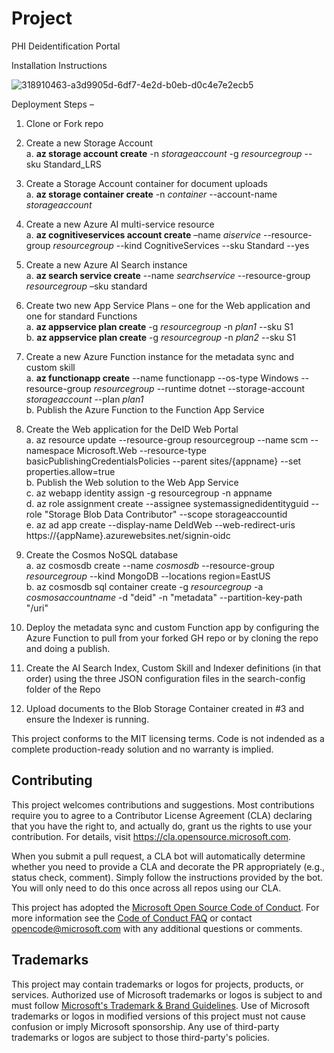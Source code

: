 # Project

PHI Deidentification Portal

Installation Instructions

![318910463-a3d9905d-6df7-4e2d-b0eb-d0c4e7e2ecb5](https://github.com/microsoft/PHIDeIDPortal/assets/112185610/1f74e6b9-0f94-40db-9fa8-aadd04433d24)
 
Deployment Steps –
1. Clone or Fork repo  
2. Create a new Storage Account  
  a. **az storage account create** -n _storageaccount_ -g _resourcegroup_ --sku Standard_LRS
  
3. Create a Storage Account container for document uploads  
  a. **az storage container create** -n _container_ --account-name _storageaccount_  
  
4. Create a new Azure AI multi-service resource  
  a. **az cognitiveservices account create** –name _aiservice_ --resource-group _resourcegroup_ --kind CognitiveServices --sku Standard --yes  
  
5. Create a new Azure AI Search instance  
  a. **az search service create** --name _searchservice_ --resource-group _resourcegroup_ –sku standard  
  
6. Create two new App Service Plans – one for the Web application and one for standard Functions  
  a. **az appservice plan create** -g _resourcegroup_ -n _plan1_ --sku S1  
  b. **az appservice plan create** -g _resourcegroup_ -n _plan2_ --sku S1  
  
8. Create a new Azure Function instance for the metadata sync and custom skill  
  a. **az functionapp create** --name functionapp --os-type Windows --resource-group _resourcegroup_ --runtime dotnet --storage-account _storageaccount_ --plan _plan1_  
  b. Publish the Azure Function to the Function App Service    

9. Create the Web application for the DeID Web Portal  
  a. az resource update --resource-group resourcegroup --name scm --namespace Microsoft.Web --resource-type basicPublishingCredentialsPolicies --parent sites/{appname} --set properties.allow=true  
  b. Publish the Web solution to the Web App Service  
  c. az webapp identity assign -g resourcegroup -n appname  
  d. az role assignment create --assignee systemassignedidentityguid --role "Storage Blob Data Contributor" --scope storageaccountid  
  e. az ad app create --display-name DeIdWeb --web-redirect-uris https://{appName}.azurewebsites.net/signin-oidc  

10.  Create the Cosmos NoSQL database  
  a. az cosmosdb create --name _cosmosdb_ --resource-group _resourcegroup_ --kind MongoDB --locations region=EastUS  
  b. az cosmosdb sql container create -g _resourcegroup_ -a _cosmosaccountname_ -d "deid" -n "metadata" --partition-key-path "/uri"  

11.	Deploy the metadata sync and custom Function app by configuring the Azure Function to pull from your forked GH repo or by cloning the repo and doing a publish.
12.	Create the AI Search Index, Custom Skill and Indexer definitions (in that order) using the three JSON configuration files in the search-config folder of the Repo
13.	Upload documents to the Blob Storage Container created in #3 and ensure the Indexer is running.

This project conforms to the MIT licensing terms. Code is not indended as a complete production-ready solution and no warranty is implied.

## Contributing

This project welcomes contributions and suggestions.  Most contributions require you to agree to a
Contributor License Agreement (CLA) declaring that you have the right to, and actually do, grant us
the rights to use your contribution. For details, visit https://cla.opensource.microsoft.com.

When you submit a pull request, a CLA bot will automatically determine whether you need to provide
a CLA and decorate the PR appropriately (e.g., status check, comment). Simply follow the instructions
provided by the bot. You will only need to do this once across all repos using our CLA.

This project has adopted the [Microsoft Open Source Code of Conduct](https://opensource.microsoft.com/codeofconduct/).
For more information see the [Code of Conduct FAQ](https://opensource.microsoft.com/codeofconduct/faq/) or
contact [opencode@microsoft.com](mailto:opencode@microsoft.com) with any additional questions or comments.

## Trademarks

This project may contain trademarks or logos for projects, products, or services. Authorized use of Microsoft 
trademarks or logos is subject to and must follow 
[Microsoft's Trademark & Brand Guidelines](https://www.microsoft.com/en-us/legal/intellectualproperty/trademarks/usage/general).
Use of Microsoft trademarks or logos in modified versions of this project must not cause confusion or imply Microsoft sponsorship.
Any use of third-party trademarks or logos are subject to those third-party's policies.
